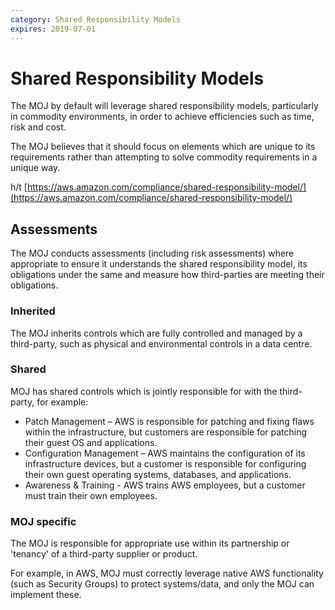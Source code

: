 ```yaml
---
category: Shared Responsibility Models
expires: 2019-07-01
---
```


# Shared Responsibility Models

The MOJ by default will leverage shared responsibility models, particularly in commodity environments, in order to achieve efficiencies such as time, risk and cost.

The MOJ believes that it should focus on elements which are unique to its requirements rather than attempting to solve commodity requirements in a unique way.

h/t [https://aws.amazon.com/compliance/shared-responsibility-model/](https://aws.amazon.com/compliance/shared-responsibility-model/)

## Assessments

The MOJ conducts assessments (including risk assessments) where appropriate to ensure it understands the shared responsibility model, its obligations under the same and measure how third-parties are meeting their obligations.

### Inherited

The MOJ inherits controls which are fully controlled and managed by a third-party, such as physical and environmental controls in a data centre.

### Shared

MOJ has shared controls which is jointly responsible for with the third-party, for example:

* Patch Management – AWS is responsible for patching and fixing flaws within the infrastructure, but customers are responsible for patching their guest OS and applications.
* Configuration Management – AWS maintains the configuration of its infrastructure devices, but a customer is responsible for configuring their own guest operating systems, databases, and applications.
* Awareness & Training - AWS trains AWS employees, but a customer must train their own employees.

### MOJ specific

The MOJ is responsible for appropriate use within its partnership or 'tenancy' of a third-party supplier or product.

For example, in AWS, MOJ must correctly leverage native AWS functionality (such as Security Groups) to protect systems/data, and only the MOJ can implement these.
